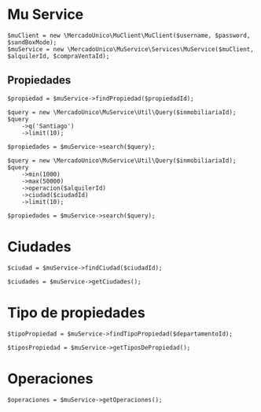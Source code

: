 # Mu Service

    $muClient = new \MercadoUnico\MuClient\MuClient($username, $password, $sandBoxMode);
    $muService = new \MercadoUnico\MuService\Services\MuService($muClient, $alquilerId, $compraVentaId);

## Propiedades


    $propiedad = $muService->findPropiedad($propiedadId);

    $query = new \MercadoUnico\MuService\Util\Query($inmobiliariaId);
    $query
        ->q('Santiago')
        ->limit(10);
    
    $propiedades = $muService->search($query);

    $query = new \MercadoUnico\MuService\Util\Query($inmobiliariaId);
    $query
        ->min(1000)
        ->max(50000)
        ->operacion($alquilerId)
        ->ciudad($ciudadId)
        ->limit(10);
    
    $propiedades = $muService->search($query);


# Ciudades

    $ciudad = $muService->findCiudad($ciudadId);
    
    $ciudades = $muService->getCiudades();


# Tipo de propiedades

    $tipoPropiedad = $muService->findTipoPropiedad($departamentoId);
    
    $tiposPropiedad = $muService->getTiposDePropiedad();
    
# Operaciones

    $operaciones = $muService->getOperaciones();




    



